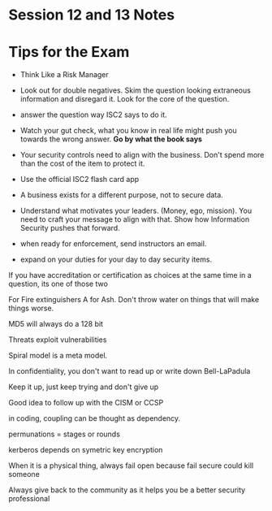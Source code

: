 # Session 12 and 13 Notes 

# Tips for the Exam 
- Think Like a Risk Manager 
- Look out for double negatives.  Skim the question looking extraneous information and disregard it.  Look for the core of the question.  
- answer the question way ISC2 says to do it. 

- Watch your gut check, what you know in real life might push you towards the wrong answer.  **Go by what the book says**

- Your security controls need to align with the business.  Don't spend more than the cost of the item to protect it.  

- Use the official ISC2 flash card app

- A business exists for a different purpose, not to secure data. 
- Understand what motivates your leaders.  (Money, ego, mission).  You need to craft your message to align with that.  Show how Information Security pushes that forward. 

- when ready for enforcement, send instructors an email. 
- expand on your duties for your day to day security items.  

If you have accreditation or certification as choices at the same time in a question, its one of those two

For Fire extinguishers A for Ash.  Don't throw water on things that will make things worse.  

MD5 will always do a 128 bit

Threats exploit vulnerabilities 

Spiral model is a meta model.  
  
In confidentiality, you don't want to read up or write down Bell-LaPadula 

Keep it up, just keep trying and don't give up 

Good idea to follow up with the CISM or CCSP

in coding, coupling can be thought as dependency.  

permunations = stages or rounds 

kerberos depends on symetric key encryption 

When it is a physical thing, always fail open because fail secure could kill someone 

Always give back to the community as it helps you be a better security professional 
  
